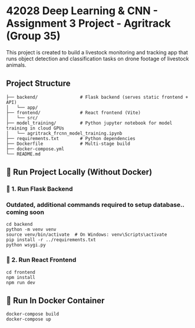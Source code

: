 # 42028 Deep Learning & CNN - Assignment 3 Project - Agritrack (Group 35)

This project is created to build a livestock monitoring and tracking app that runs object detection and classification tasks on drone footage of livestock animals.

## Project Structure
```
├── backend/                # Flask backend (serves static frontend + API)
│   └── app/
├── frontend/               # React frontend (Vite)
│   └── src/
├── model_training/         # Python jupyter notebook for model training in cloud GPUs
│   └── agritrack_frcnn_model_training.ipynb
├── requirements.txt        # Python dependencies
├── Dockerfile              # Multi-stage build
├── docker-compose.yml
└── README.md
```


## 🧪 Run Project Locally (Without Docker)

### 🔹 1. Run Flask Backend
### Outdated, additional commands required to setup database.. coming soon

```
cd backend
python -m venv venv
source venv/bin/activate  # On Windows: venv\Scripts\activate
pip install -r ../requirements.txt
python wsygi.py
```

### 🔹 2. Run React Frontend

```
cd frontend
npm install
npm run dev
```

## 🧪 Run In Docker Container

```
docker-compose build
docker-compose up
```